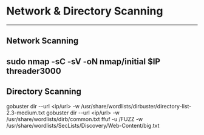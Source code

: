 # Network & Directory Scanning
---
## Network Scanning
sudo nmap -sC -sV -oN nmap/initial $IP
threader3000
---
## Directory Scanning
gobuster dir --url <ip/url> -w /usr/share/wordlists/dirbuster/directory-list-2.3-medium.txt
gobuster dir --url <ip/url> -w /usr/share/wordlists/dirb/common.txt
ffuf -u /FUZZ -w /usr/share/wordlists/SecLists/Discovery/Web-Content/big.txt